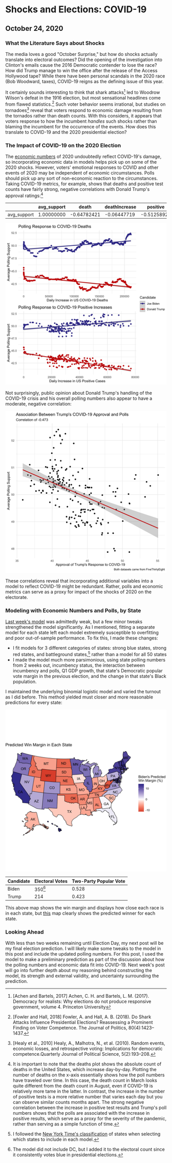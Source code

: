 # Shocks and Elections: COVID-19
## October 24, 2020

### What the Literature Says about Shocks

The media loves a good "October Surprise," but how do shocks actually translate into electoral outcomes? Did the opening of the investigation into Clinton's emails cause the 2016 Democratic contender to lose the race? How did Trump manage to win the office after the release of the Access Hollywood tape? While there have been personal scandals in the 2020 race (Bob Woodward, taxes), COVID-19 reigns as the defining issue of this year.

It certainly sounds interesting to think that shark attacks[^achen] led to Woodrow Wilson's defeat in the 1916 election, but most sensational headlines come from flawed statistics.[^fowler] Such voter behavior seems irrational, but studies on tornadoes[^healy] reveal that voters respond to economic damage resulting from the tornados rather than death counts. With this considers, it appears that voters response to how the incumbent *handles* such shocks rather than blaming the incumbent for the occurrence of the events. How does this translate to COVID-19 and the 2020 presidential election?


### The Impact of COVID-19 on the 2020 Election

The [economic numbers](economy.md) of 2020 undoubtedly reflect COVID-19's damage, so incorporating economic data in models helps pick up on some of the 2020 shocks. However, voters' emotional responses to COVID and other events of 2020 may be independent of economic circumstances. Polls should pick up any sort of non-economic reaction to the circumstances. Taking COVID-19 metrics, for example, shows that deaths and positive test counts have fairly strong, negative correlations with Donald Trump's approval ratings:[^metrics]


|              |  avg_support   |    death | deathIncrease |   positive |positiveIncrease |
| -------------|----------------|-----------|--------------|------------|-----------------|            
|avg_support    |   1.00000000 |-0.64782421  | -0.06447719 |-0.51258921  |     -0.8083311 |

![covid](../figures/shocks/covid_polls.jpg)

Not surprisingly, public opinion about Donald Trump's handling of the COVID-19 crisis and his overall polling numbers also appear to have a moderate, negative correlation:

![covid_approval](../figures/shocks/covid_approval.jpg)

These correlations reveal that incorporating additional variables into a model to reflect COVID-19 might be redundant. Rather, polls and economic metrics can serve as a proxy for impact of the shocks of 2020 on the electorate.

### Modeling with Economic Numbers and Polls, by State

[Last week's model](turnout.md) was admittedly weak, but a few minor tweaks strengthened the model significantly. As I mentioned, fitting a separate model for each state left each model extremely susceptible to overfitting and poor out-of-sample performance. To fix this, I made these changes:

* I fit models for 3 different categories of states: strong blue states, strong red states, and battleground states,[^categories] rather than a model for all 50 states
* I made the model much more parsimonious, using state polling numbers from 2 weeks out, incumbency status, the interaction between incumbency and polls, Q1 GDP growth, that state's Democratic popular vote margin in the previous election, and the change in that state's Black population.

I maintained the underlying binomial logistic model and varied the turnout as I did before. This method yielded must closer and more reasonable predictions for every state:

![map](../figures/shocks/margin_map.jpg)

| Candidate | Electoral Votes | Two-Party Popular Vote |
|-----------|-----------------|------------------------|
| Biden     | 350[^DC]        | 0.528                  |
| Trump     | 214             | 0.423                  |

This above map shows the win margin and displays how close each race is in each state, but [this](../figures/shocks/winner_map.jpg) map clearly shows the predicted winner for each state.

### Looking Ahead

With less than two weeks remaining until Election Day, my next post will be my final election prediction. I will likely make some tweaks to the model in this post and include the updated polling numbers. For this post, I used the model to make a preliminary prediction as part of the discussion about how the polling numbers and economic data fit into COVID-19. Next week's post will go into further depth about my reasoning behind constructing the model, its strength and external validity, and uncertainty surrounding the prediction.


[^achen]: [Achen and Bartels, 2017] Achen, C. H. and Bartels, L. M. (2017). Democracy for realists: Why elections do not produce responsive government, volume 4. Princeton University

[^fowler]: [Fowler and Hall, 2018] Fowler, A. and Hall, A. B. (2018). Do Shark Attacks Influence Presidential Elections? Reassessing a Prominent Finding on Voter Competence. The Journal of Politics, 80(4):1423–1437.

[^healy]: [Healy et al., 2010] Healy, A., Malhotra, N., et al. (2010). Random events, economic losses, and retrospective voting: Implications for democratic competence.Quarterly Journal of Political Science, 5(2):193–208.

[^metrics]: It is important to note that the deaths plot shows the absolute count of deaths in the United States, which increase day-by-day. Plotting the number of deaths on the x-axis essentially shows how the poll numbers have traveled over time. In this case, the death count in March looks quite different from the death count in August, even if COVID-19 is relatively more tame in the latter. In contrast, the increase in the number of positive tests is a more relative number that varies each day but you can observe similar counts months apart. The strong negative correlation between the increase in positive test results and Trump's poll numbers shows that the polls are associated with the increase in positive results, which serve as a proxy for the severity of the pandemic, rather than serving as a simple function of time. 

[^categories]: I followed the [New York Time's classification](https://www.nytimes.com/interactive/2020/us/elections/election-states-biden-trump.html) of states when selecting which states to include in each model.

[^DC]: The model did not include DC, but I added it to the electoral count since it consistently votes blue in presidential elections.


